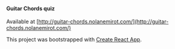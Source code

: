 #### Guitar Chords quiz

Available at [http://guitar-chords.nolanemirot.com/](http://guitar-chords.nolanemirot.com/)

This project was bootstrapped with [Create React App](https://github.com/facebookincubator/create-react-app).

